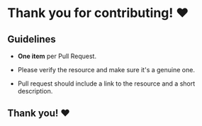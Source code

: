 # Thank you for contributing! ❤️

## Guidelines

- **One item** per Pull Request.

- Please verify the resource and make sure it's a genuine one.
- Pull request should include a link to the resource and a short description.

## Thank you! ❤️

